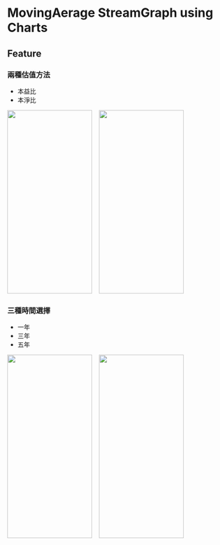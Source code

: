 # MovingAerage StreamGraph using Charts

## Feature
### 兩種估值方法
* 本益比
* 本淨比

<p><img src="https://user-images.githubusercontent.com/38349902/175770349-8c1f3fdf-9eba-4db4-879d-375a92f7dc88.png" alt="" width="194" height="420" />&nbsp; &nbsp; <img src="https://user-images.githubusercontent.com/38349902/175770351-2ce179d3-e9b4-40b2-b873-8b2f59a69a0b.png" width="194" height="420" /></p>

### 三種時間選擇
* 一年
* 三年
* 五年

<p><img src="https://user-images.githubusercontent.com/38349902/175770352-1df767d4-8400-414f-8411-04afc9d93b3f.png" alt="" width="194" height="420" />&nbsp; &nbsp; <img src="https://user-images.githubusercontent.com/38349902/175770353-7421f986-15aa-475f-9fe9-79347653c998.png" width="194" height="420" /></p>
